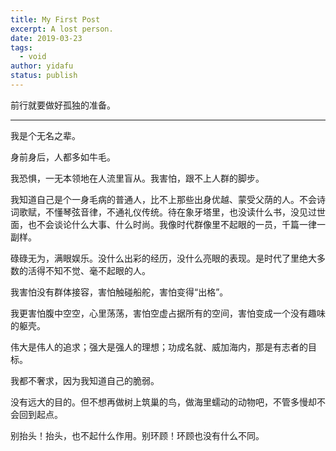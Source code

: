 ```yaml
---
title: My First Post
excerpt: A lost person.
date: 2019-03-23
tags: 
  - void
author: yidafu
status: publish
---
```


前行就要做好孤独的准备。

-----

我是个无名之辈。

身前身后，人都多如牛毛。

我恐惧，一无本领地在人流里盲从。我害怕，跟不上人群的脚步。

我知道自己是个一身毛病的普通人，比不上那些出身优越、蒙受父荫的人。不会诗词歌赋，不懂琴弦音律，不通礼仪传统。待在象牙塔里，也没读什么书，没见过世面，也不会谈论什么大事、什么时尚。我像时代群像里不起眼的一员，千篇一律一副样。

碌碌无为，满眼娱乐。没什么出彩的经历，没什么亮眼的表现。是时代了里绝大多数的活得不知不觉、毫不起眼的人。

我害怕没有群体接容，害怕触碰船舵，害怕变得“出格”。

我更害怕腹中空空，心里荡荡，害怕空虚占据所有的空间，害怕变成一个没有趣味的躯壳。

伟大是伟人的追求；强大是强人的理想；功成名就、威加海内，那是有志者的目标。

我都不奢求，因为我知道自己的脆弱。

没有远大的目的。但不想再做树上筑巢的鸟，做海里蠕动的动物吧，不管多慢却不会回到起点。

别抬头！抬头，也不起什么作用。别环顾！环顾也没有什么不同。